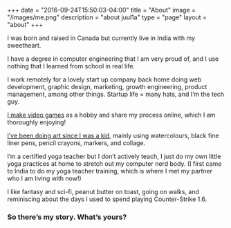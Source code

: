 +++
date = "2016-09-24T15:50:03-04:00"
title = "About"
image = "/images/me.png"
description = "about juul1a"
type = "page"
layout = "about"
+++

I was born and raised in Canada but currently live in India with my sweetheart.

I have a degree in computer engineering that I am very proud of, and I use nothing that I learned from school in real life.

I work remotely for a lovely start up company back home doing web development, graphic design, marketing, growth engineering, product management, among other things. Startup life = many hats, and I’m the tech guy.

[I make video games](https://www.youtube.com/c/juul1a "juul1a on Youtube") as a hobby and share my process online, which I am thoroughly enjoying!

[I’ve been doing art since I was a kid](https://www.instagram.com/juul1a/ "juul1a on instagram"), mainly using watercolours, black fine liner pens, pencil crayons, markers, and collage.

I’m a certified yoga teacher but I don’t actively teach, I just do my own little yoga practices at home to stretch out my computer nerd body. (I first came to India to do my yoga teacher training, which is where I met my partner who I am living with now!)

I like fantasy and sci-fi, peanut butter on toast, going on walks, and reminiscing about the days I used to spend playing Counter-Strike 1.6.



### So there’s my story. What’s yours?
